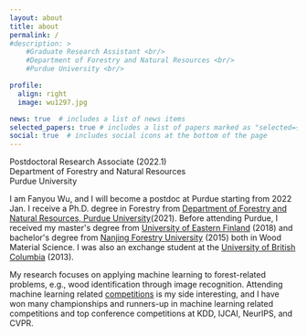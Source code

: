 ```yaml
---
layout: about
title: about
permalink: /
#description: >
    #Graduate Research Assistant <br/>
    #Department of Forestry and Natural Resources <br/>
    #Purdue University <br/>

profile:
  align: right
  image: wu1297.jpg

news: true  # includes a list of news items
selected_papers: true # includes a list of papers marked as "selected={true}"
social: true  # includes social icons at the bottom of the page
---
```

Postdoctoral Research Associate (2022.1) <br/>
Department of Forestry and Natural Resources <br/>
Purdue University <br/>

I am Fanyou Wu, and I will become a postdoc at Purdue starting from 2022 Jan. I receive a Ph.D. degree in Forestry from [Department of Forestry and Natural Resources, Purdue University](https://fnr.purdue.edu/)(2021). Before attending Purdue, I received my master's degree from [University of Eastern Finland](https://www.uef.fi/en/etusivu) (2018) and bachelor's degree from [Nanjing Forestry University](http://eng.njfu.edu.cn) (2015) both in Wood Material Science. I was also an exchange student at the [University of British Columbia](https://www.ubc.ca/) (2013).  

My research focuses on applying machine learning to forest-related problems, e.g., wood identification through image recognition. Attending machine learning related [competitions](/competition) is my side interesting, and I have won many championships and runners-up in machine learning related competitions and top conference competitions at KDD, IJCAI, NeurIPS, and CVPR.